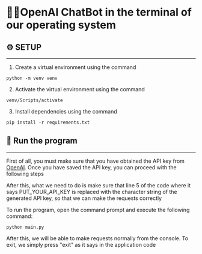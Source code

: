 # 🐍🤖OpenAI ChatBot in the terminal of our operating system


## ⚙ SETUP
---------
1) Create a virtual environment using the command
~~~
python -m venv venv 
~~~
2) Activate the virtual environment using the command
~~~
venv/Scripts/activate
~~~
3) Install dependencies using the command
~~~
pip install -r requirements.txt
~~~

## 💨 Run the program
--------
First of all, you must make sure that you have obtained the API key from [OpenAI](https://platform.openai.com/account/api-keys). Once you have saved the API key, you can proceed with the following steps

After this, what we need to do is make sure that line 5 of the code where it says PUT_YOUR_API_KEY is replaced with the character string of the generated API key, so that we can make the requests correctly

To run the program, open the command prompt and execute the following command:
~~~
python main.py
~~~

After this, we will be able to make requests normally from the console. To exit, we simply press "exit" as it says in the application code

